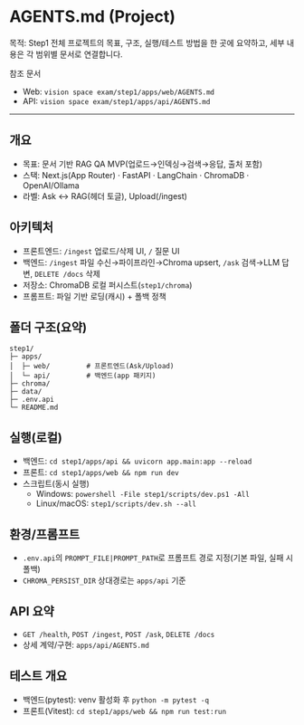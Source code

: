 # AGENTS.md (Project)

목적: Step1 전체 프로젝트의 목표, 구조, 실행/테스트 방법을 한 곳에 요약하고, 세부 내용은 각 범위별 문서로 연결합니다.

참조 문서
- Web: `vision space exam/step1/apps/web/AGENTS.md`
- API: `vision space exam/step1/apps/api/AGENTS.md`

---

## 개요
- 목표: 문서 기반 RAG QA MVP(업로드→인덱싱→검색→응답, 출처 포함)
- 스택: Next.js(App Router) · FastAPI · LangChain · ChromaDB · OpenAI/Ollama
- 라벨: Ask ↔ RAG(헤더 토글), Upload(/ingest)

## 아키텍처
- 프론트엔드: `/ingest` 업로드/삭제 UI, `/` 질문 UI
- 백엔드: `/ingest` 파일 수신→파이프라인→Chroma upsert, `/ask` 검색→LLM 답변, `DELETE /docs` 삭제
- 저장소: ChromaDB 로컬 퍼시스트(`step1/chroma`)
- 프롬프트: 파일 기반 로딩(캐시) + 폴백 정책

## 폴더 구조(요약)
```
step1/
├─ apps/
│  ├─ web/         # 프론트엔드(Ask/Upload)
│  └─ api/         # 백엔드(app 패키지)
├─ chroma/
├─ data/
├─ .env.api
└─ README.md
```

## 실행(로컬)
- 백엔드: `cd step1/apps/api && uvicorn app.main:app --reload`
- 프론트: `cd step1/apps/web && npm run dev`
- 스크립트(동시 실행)
  - Windows: `powershell -File step1/scripts/dev.ps1 -All`
  - Linux/macOS: `step1/scripts/dev.sh --all`

## 환경/프롬프트
- `.env.api`의 `PROMPT_FILE|PROMPT_PATH`로 프롬프트 경로 지정(기본 파일, 실패 시 폴백)
- `CHROMA_PERSIST_DIR` 상대경로는 `apps/api` 기준

## API 요약
- `GET /health`, `POST /ingest`, `POST /ask`, `DELETE /docs`
- 상세 계약/구현: `apps/api/AGENTS.md`

## 테스트 개요
- 백엔드(pytest): venv 활성화 후 `python -m pytest -q`
- 프론트(Vitest): `cd step1/apps/web && npm run test:run`

